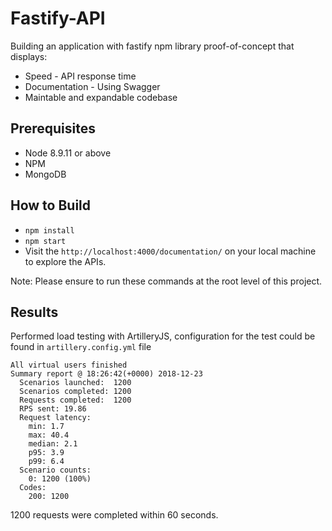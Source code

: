 # Fastify-API 
Building an application with fastify npm library proof-of-concept that displays:

* Speed - API response time
* Documentation - Using Swagger
* Maintable and expandable codebase

## Prerequisites
* Node 8.9.11 or above
* NPM
* MongoDB 

## How to Build
* ```npm install```
* ```npm start```
* Visit the ```http://localhost:4000/documentation/``` on your local machine to explore the APIs.

Note: Please ensure to run these commands at the root level of this project.

## Results
Performed load testing with ArtilleryJS, configuration for the test could be found in ```artillery.config.yml``` file  
```
All virtual users finished
Summary report @ 18:26:42(+0000) 2018-12-23
  Scenarios launched:  1200
  Scenarios completed: 1200
  Requests completed:  1200
  RPS sent: 19.86
  Request latency:
    min: 1.7
    max: 40.4
    median: 2.1
    p95: 3.9
    p99: 6.4
  Scenario counts:
    0: 1200 (100%)
  Codes:
    200: 1200
```
1200 requests were completed within 60 seconds.


 
